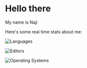 # Hello there

My name is Naji

Here's some real time stats about me:

![Languages](https://wakatime.com/share/@naji/a3875696-f338-44c8-ab7b-43e4b3c80d94.png)

![Editors](https://wakatime.com/share/@naji/bf51b3d7-9ba3-465f-89ed-1f6ceca51e3e.png)

![Operating Systems](https://wakatime.com/share/@naji/403f9b1c-d79c-4da8-bde1-61615ae17c0d.png)
